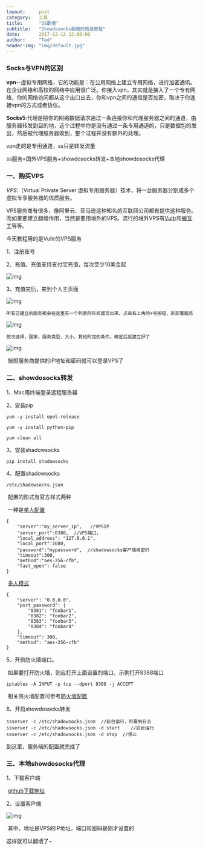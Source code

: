 ```yaml
---
layout:     post
category:   工具
title:      "SS翻墙"
subtitle:   "Showdosocks翻墙的简易教程"
date:       2017-12-13 12:00:00
author:     "Ted"
header-img: "img/default.jpg"
---
```


### Socks与VPN的区别

**vpn**--虚拟专用网络，它的功能是：在公用网络上建立专用网络，进行加密通讯。在企业网络和高校的网络中应用很广泛。你接入vpn，其实就是接入了一个专有网络，你的网络访问都从这个出口出去，你和vpn之间的通信是否加密，取决于你连接vpn的方式或者协议。

**Socks5**:代理是把你的网络数据请求通过一条连接你和代理服务器之间的通道，由服务器转发到目的地，这个过程中你是没有通过一条专用通道的，只是数据包的发出，然后被代理服务器收到，整个过程并没有额外的处理。

vpn走的是专用通道，ss只是转发流量

ss服务=国外VPS服务+showdosocks转发+本地showdosocks代理

### 一、购买VPS

*VPS*:（Virtual Private Server 虚拟专用服务器）技术，将一台服务器分割成多个虚拟专享服务器的优质服务。

VPS服务商有很多，像阿里云、亚马逊这种知名的互联网公司都有提供这种服务。而如果要建立翻墙作用，当然是要用境外的VPS。流行的境外VPS有[Vultr](https://www.vultr.com/)和[搬瓦工](https://www.bwh1.net/)等等。

今天教程用的是Vultr的VPS服务

1、注册账号

2、充值。充值支持支付宝充值，每次至少10美金起

![img](/img/Simple_2/07.png)

3、充值完后，来到个人主页面

![img](/img/Simple_2/08.png)

 	所有已建立的服务都会在这里有一个列表的形式展现出来。点击右上角的+号按钮，新部署服务

![img](/img/Simple_2/09.png)

  	依次选择，国家、服务类型、大小、其他附加的条件。确定后就建立好了

![img](/img/Simple_2/10.png)

​	按照服务商提供的IP地址和密码就可以登录VPS了

### 二、showdosocks转发

1、Mac用终端登录远程服务器

2、安装pip

```
yum -y install epel-release
```

```
yum -y install python-pip
```

```
yum clean all
```

3、安装shadowsocks

```
pip install shadowsocks
```

4、配置shadowsocks

```
/etc/shadowsocks.json
```

​	配置的形式有官方样式两种

​	一种是[单人配置](https://github.com/shadowsocks/shadowsocks/wiki/Configuration-via-Config-File)

```
{
    "server":"my_server_ip",   //VPSIP
    "server_port":8388,  //VPS端口，
    "local_address": "127.0.0.1",
    "local_port":1080,
    "password":"mypassword",  //shadowsocks客户端用密码
    "timeout":300,
    "method":"aes-256-cfb",
    "fast_open": false
}
```

​	[多人模式](https://github.com/shadowsocks/shadowsocks/wiki/Configure-Multiple-Users)

```
{
    "server": "0.0.0.0",
    "port_password": {
        "8381": "foobar1",
        "8382": "foobar2",
        "8383": "foobar3",
        "8384": "foobar4"
    },
    "timeout": 300,
    "method": "aes-256-cfb"
}
```

5、开启防火墙端口。

​     如果要打开防火墙，则应打开上面设置的端口，示例打开8388端口

```
iptables -A INPUT -p tcp --dport 8388 -j ACCEPT 
```

​	相关防火墙配置可参考[防火墙配置](http://blog.csdn.net/u011846257/article/details/54707864)

6、开启showdosocks转发

```
ssserver -c /etc/shadowsocks.json  //前台运行，可看到日志
ssserver -c /etc/shadowsocks.json -d start    //后台运行
ssserver -c /etc/shadowsocks.json -d stop  //停止
```

到这里，服务端的配置就完成了

### 三、本地showdosocks代理

1、下载客户端

​	[github下载地址](https://github.com/shadowsocks?utf8=%E2%9C%93&q=&type=&language=)

2、设置客户端

![img](/img/Simple_2/11.png)

​      其中，地址是VPS的IP地址，端口和密码是刚才设置的

这样就可以翻墙了~

